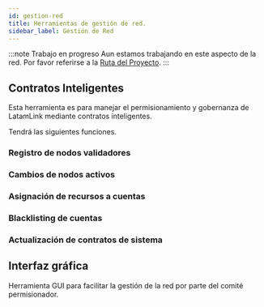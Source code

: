 ```yaml
---
id: gestion-red
title: Herramientas de gestión de red.
sidebar_label: Gestión de Red
---
```


:::note Trabajo en progreso
Aun estamos trabajando en este aspecto de la red. Por favor referirse a la [Ruta del Proyecto](./roadmap.md).
:::

## Contratos Inteligentes
Esta herramienta es para manejar el permisionamiento y gobernanza de LatamLink mediante contratos inteligentes.

Tendrá las siguientes funciones.

### Registro de nodos validadores

### Cambios de nodos activos

### Asignación de recursos a cuentas

### Blacklisting de cuentas

### Actualización de contratos de sistema


## Interfaz gráfica 
Herramienta GUI para facilitar la gestión de la red por parte del comité permisionador. 




